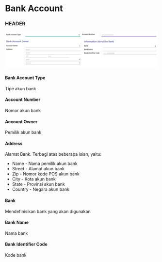 # Bank Account

### <a name="bagian-form">HEADER</a>

![](../../../img/bank-account/form.png)

#### <a name="field-state">Bank Account Type</a>

Tipe akun bank

#### <a name="field-acc-number">Account Number</a>

Nomor akun bank

#### <a name="field-partner-id">Account Owner</a>

Pemilik akun bank

#### <a name="field-address">Address</a>

Alamat Bank. Terbagi atas beberapa isian, yaitu:<br />
* Name - Nama pemilik akun bank
* Street - Alamat akun bank
* Zip - Nomor kode POS akun bank
* City - Kota akun bank
* State - Provinsi akun bank
* Country - Negara akun bank

#### <a name="field-bank">Bank</a>

Mendefinisikan bank yang akan digunakan

#### <a name="field-bank_name">Bank Name</a>

Nama bank

#### <a name="field-bic">Bank Identifier Code</a>

Kode bank
